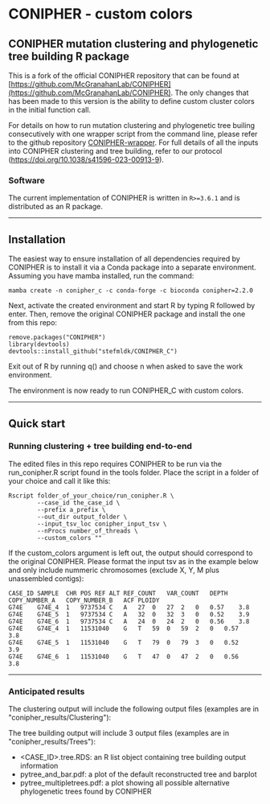 # CONIPHER - custom colors

## CONIPHER mutation clustering and phylogenetic tree building R package
This is a fork of the official CONIPHER repository that can be found at [https://github.com/McGranahanLab/CONIPHER](https://github.com/McGranahanLab/CONIPHER). The only changes that has been made to this version is the ability to define custom cluster colors in the initial function call.

For details on how to run mutation clustering and phylogenetic tree builing consecutively with one wrapper script from the command line, please refer to the github repository [CONIPHER-wrapper](https://github.com/McGranahanLab/CONIPHER-wrapper). For full details of all the inputs into CONIPHER clustering and tree building, refer to our protocol (https://doi.org/10.1038/s41596-023-00913-9).

### Software
The current implementation of CONIPHER is written in `R>=3.6.1` and is distributed as an R package.

---
## Installation 


The easiest way to ensure installation of all dependencies required by CONIPHER is to install it via a Conda package into a separate environment. Assuming you have mamba installed, run the command:
```
mamba create -n conipher_c -c conda-forge -c bioconda conipher=2.2.0
```
Next, activate the created environment and start R by typing R followed by enter. Then, remove the original CONIPHER package and install the one from this repo:
```
remove.packages("CONIPHER")
library(devtools)
devtools::install_github("stefmldk/CONIPHER_C")
```
Exit out of R by running q() and choose n when asked to save the work environment.

The environment is now ready to run CONIPHER_C with custom colors.

---
## Quick start

### Running clustering + tree building end-to-end 

The edited files in this repo requires CONIPHER to be run via the run_conipher.R script found in the tools folder. Place the script in a folder of your choice and call it like this:
```
Rscript folder_of_your_choice/run_conipher.R \
        --case_id the_case_id \
        --prefix a_prefix \
        --out_dir output_folder \
        --input_tsv_loc conipher_input_tsv \
        --nProcs number_of_threads \
        --custom_colors ""
```
If the custom_colors argument is left out, the output should correspond to the original CONIPHER.
Please format the input tsv as in the example below and only include nummeric chromosomes (exclude X, Y, M plus unassembled contigs):
```
CASE_ID	SAMPLE	CHR	POS	REF	ALT	REF_COUNT	VAR_COUNT	DEPTH	COPY_NUMBER_A	COPY_NUMBER_B	ACF	PLOIDY
G74E	G74E_4	1	9737534	C	A	27	0	27	2	0	0.57	3.8
G74E	G74E_5	1	9737534	C	A	32	0	32	3	0	0.52	3.9
G74E	G74E_6	1	9737534	C	A	24	0	24	2	0	0.56	3.8
G74E	G74E_4	1	11531040	G	T	59	0	59	2	0	0.57	3.8
G74E	G74E_5	1	11531040	G	T	79	0	79	3	0	0.52	3.9
G74E	G74E_6	1	11531040	G	T	47	0	47	2	0	0.56	3.8
```

---
### Anticipated results
The clustering output will include the following output files (examples are in "conipher_results/Clustering"):


The tree building output will include 3 output files (examples are in "conipher_results/Trees"):
- <CASE_ID>.tree.RDS: an R list object containing tree building output information
- pytree_and_bar.pdf: a plot of the default reconstructed tree and barplot
- pytree_multipletrees.pdf: a plot showing all possible alternative phylogenetic trees found by CONIPHER



